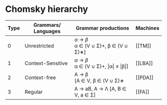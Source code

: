 # Chomsky hierarchy

| Type | Grammars/ Languages | Grammar productions                                       | Machines |
| ---- | ------------------- | --------------------------------------------------------- | -------- |
| 0    | Unrestricted        | $\alpha$ &rarr; $\beta$ <br> α ∈ (V ∪ Σ)+, β ∈ (V ∪ Σ)∗]  | [[TM]]   |
| 1    | Context-Sensitive   | $\alpha$ &rarr; $\beta$ <br> α ∈ (V ∪ Σ)+, \|α\| ≤ \|β\|] | [[LBA]]  |
| 2    | Context-free        | A → β <br> [A ∈ V, β ∈ (V ∪ Σ)∗                           | [[PDA]]  |
| 3    | Regular             | A → aB, A → Λ [A, B ∈ V, a ∈ Σ]                           | [[FA]]   |

